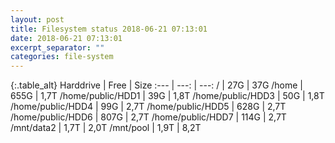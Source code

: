 ```yaml
---
layout: post
title: Filesystem status 2018-06-21 07:13:01
date: 2018-06-21 07:13:01
excerpt_separator: ""
categories: file-system
---
```

{:.table_alt}
Harddrive | Free | Size
:--- | ---: | ---:
/ | 27G | 37G
/home | 655G | 1,7T
/home/public/HDD1 | 39G | 1,8T
/home/public/HDD3 | 50G | 1,8T
/home/public/HDD4 | 99G | 2,7T
/home/public/HDD5 | 628G | 2,7T
/home/public/HDD6 | 807G | 2,7T
/home/public/HDD7 | 114G | 2,7T
/mnt/data2 | 1,7T | 2,0T
/mnt/pool | 1,9T | 8,2T
